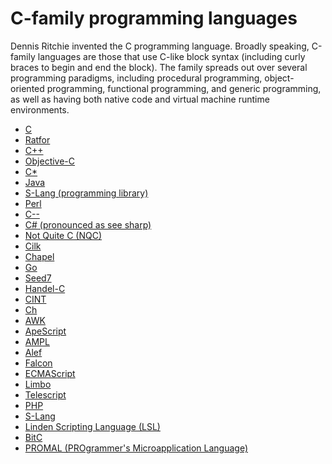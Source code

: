 # C-family programming languages

Dennis Ritchie invented the C programming language. Broadly speaking, C-family languages are those that use C-like block syntax (including curly braces to begin and end the block). The family spreads out over several programming paradigms, including procedural programming, object-oriented programming, functional programming, and generic programming, as well as having both native code and virtual machine runtime environments.

- <a href="https://en.wikipedia.org/wiki/C_(programming_language)" target="_blank" >C</a>
- <a href="https://en.wikipedia.org/wiki/Ratfor" target="_blank" >Ratfor</a>
- <a href="https://en.wikipedia.org/wiki/C%2B%2B" target="_blank" >C++</a>
- <a href="https://en.wikipedia.org/wiki/Objective-C" target="_blank" >Objective-C</a>
- <a href="https://en.wikipedia.org/wiki/C*" target="_blank" >C*</a>
- <a href="https://en.wikipedia.org/wiki/Java_(programming_language)" target="_blank" >Java</a>
- <a href="https://en.wikipedia.org/wiki/S-Lang_(programming_library)" target="_blank" >S-Lang (programming library)</a>
- <a href="https://en.wikipedia.org/wiki/Perl" target="_blank" >Perl</a>
- <a href="https://en.wikipedia.org/wiki/C--" target="_blank" >C--</a>
- <a href="https://en.wikipedia.org/wiki/C_Sharp_(programming_language)" target="_blank" >C# (pronounced as see sharp)</a>
- <a href="https://en.wikipedia.org/wiki/Not_Quite_C" target="_blank" >Not Quite C (NQC)</a>
- <a href="https://en.wikipedia.org/wiki/Cilk" target="_blank" >Cilk</a>
- <a href="https://en.wikipedia.org/wiki/Chapel_(programming_language)" target="_blank" >Chapel</a>
- <a href="https://en.wikipedia.org/wiki/Go_(programming_language)" target="_blank" >Go</a>
- <a href="https://en.wikipedia.org/wiki/Seed7" target="_blank" >Seed7</a>
- <a href="https://en.wikipedia.org/wiki/Handel-C" target="_blank" >Handel-C</a>
- <a href="https://en.wikipedia.org/wiki/CINT" target="_blank" >CINT</a>
- <a href="https://en.wikipedia.org/wiki/Ch_(computer_programming)" target="_blank" >Ch</a>
- <a href="https://en.wikipedia.org/wiki/AWK" target="_blank" >AWK</a>
- <a href="https://en.wikipedia.org/wiki/ApeScript" target="_blank" >ApeScript</a>
- <a href="https://en.wikipedia.org/wiki/AMPL" target="_blank" >AMPL</a>
- <a href="https://en.wikipedia.org/wiki/Alef_(programming_language)" target="_blank" >Alef</a>
- <a href="https://en.wikipedia.org/wiki/Falcon_(programming_language)" target="_blank" >Falcon</a>
- <a href="https://en.wikipedia.org/wiki/ECMAScript" target="_blank" >ECMAScript</a>
- <a href="https://en.wikipedia.org/wiki/Limbo_(programming_language)" target="_blank" >Limbo</a>
- <a href="https://en.wikipedia.org/wiki/Telescript_(programming_language)" target="_blank" >Telescript</a>
- <a href="https://en.wikipedia.org/wiki/PHP" target="_blank" >PHP</a>
- <a href="https://en.wikipedia.org/wiki/S-Lang_(programming_library)" target="_blank" >S-Lang</a>
- <a href="https://en.wikipedia.org/wiki/Linden_Scripting_Language" target="_blank" >Linden Scripting Language (LSL)</a>
- <a href="https://en.wikipedia.org/wiki/BitC" target="_blank" >BitC</a>
- <a href="https://en.wikipedia.org/wiki/PROMAL" target="_blank" >PROMAL (PROgrammer's Microapplication Language)</a>
